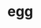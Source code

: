 <!--
 * @Author: Dark Angel
 * @Date: 2023-09-30 15:51:14
 * @LastEditTime: 2023-09-30 15:53:24
 * @LastEditors: Dark Angel
 * @Description: 干就完事了!
 * @FilePath: \blog\docs\node\egg.md
-->

# egg